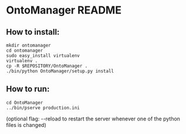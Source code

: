 OntoManager README
==================



How to install:
---------------

    mkdir ontomanager
    cd ontomanager
    sudo easy_install virtualenv
    virtualenv .
    cp -R $REPOSITORY/OntoManager .
    ./bin/python OntoManager/setup.py install



How to run:
-----------

    cd OntoManager
    ../bin/pserve production.ini

(optional flag: --reload to restart the server whenever one of the python files is changed)
